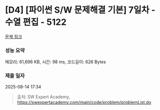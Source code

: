 # [D4] [파이썬 S/W 문제해결 기본] 7일차 - 수열 편집 - 5122 

[문제 링크](https://swexpertacademy.com/main/code/problem/problemDetail.do?contestProbId=AWTVuc46cSIDFAVT) 

### 성능 요약

메모리: 61,696 KB, 시간: 98 ms, 코드길이: 626 Bytes

### 제출 일자

2025-08-14 17:34



> 출처: SW Expert Academy, https://swexpertacademy.com/main/code/problem/problemList.do